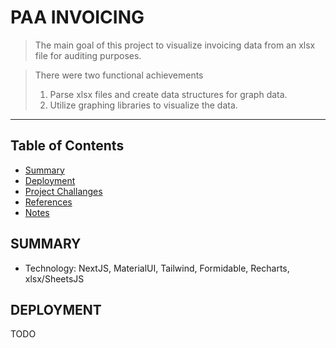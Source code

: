 # PAA INVOICING

> The main goal of this project to visualize invoicing data from an xlsx file for auditing purposes.

> There were two functional achievements
> 1. Parse xlsx files and create data structures for graph data.
> 2. Utilize graphing libraries to visualize the data.
- - -

## Table of Contents
- [Summary](#summary)
- [Deployment](#deployment)
- [Project Challanges](https://github.com/spiltbeans/paa-invoicing/wiki/Project-Challenges)
- [References](https://github.com/spiltbeans/paa-invoicing/wiki/References)
- [Notes](https://github.com/spiltbeans/paa-invoicing/wiki/Notes)

## SUMMARY
- Technology: NextJS, MaterialUI, Tailwind, Formidable, Recharts, xlsx/SheetsJS

## DEPLOYMENT
TODO
